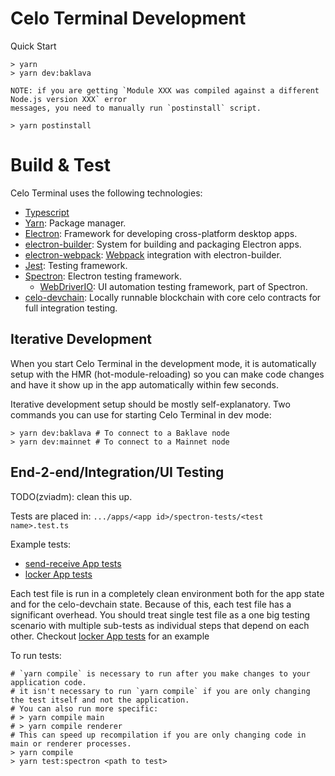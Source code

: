 # Celo Terminal Development

Quick Start
```
> yarn
> yarn dev:baklava
```

```
NOTE: if you are getting `Module XXX was compiled against a different Node.js version XXX` error 
messages, you need to manually run `postinstall` script.

> yarn postinstall
```

# Build & Test

Celo Terminal uses the following technologies:

* [Typescript](https://www.typescriptlang.org/docs/)
* [Yarn](https://classic.yarnpkg.com/en/docs/): Package manager.
* [Electron](https://www.electronjs.org/docs): Framework for developing cross-platform desktop apps.
* [electron-builder](https://www.electron.build/): System for building and packaging Electron apps.
* [electron-webpack](https://webpack.electron.build/): [Webpack](https://webpack.js.org/) integration with electron-builder.
* [Jest](https://jestjs.io/): Testing framework.
* [Spectron](https://www.electronjs.org/spectron): Electron testing framework.
  * [WebDriverIO](https://webdriver.io/): UI automation testing framework, part of Spectron.
* [celo-devchain](https://github.com/zviadm/celo-devchain): Locally runnable blockchain with core celo contracts for full integration testing.

## Iterative Development

When you start Celo Terminal in the development mode, it is automatically setup with the HMR (hot-module-reloading) so you 
can make code changes and have it show up in the app automatically within few seconds. 

Iterative development setup should be mostly self-explanatory. Two commands you can use for starting Celo Terminal in dev mode:
```
> yarn dev:baklava # To connect to a Baklave node
> yarn dev:mainnet # To connect to a Mainnet node
```

## End-2-end/Integration/UI Testing

TODO(zviadm): clean this up. 

Tests are placed in: `.../apps/<app id>/spectron-tests/<test name>.test.ts`

Example tests:
* [send-receive App tests](../src/renderer/apps/send-receive/spectron-tests/send-receive.test.ts)
* [locker App tests](../src/renderer/apps/locker/spectron-tests/locker.test.ts)

Each test file is run in a completely clean environment both for the app state and for the celo-devchain state. Because of this, each test 
file has a significant overhead. You should treat single test file as a one big testing scenario with multiple sub-tests as individual 
steps that depend on each other. Checkout [locker App tests](../src/renderer/apps/locker/spectron-tests/locker.test.ts) for an example

To run tests:
```
# `yarn compile` is necessary to run after you make changes to your application code.
# it isn't necessary to run `yarn compile` if you are only changing the test itself and not the application.
# You can also run more specific:
# > yarn compile main
# > yarn compile renderer
# This can speed up recompilation if you are only changing code in main or renderer processes.
> yarn compile
> yarn test:spectron <path to test>
```





